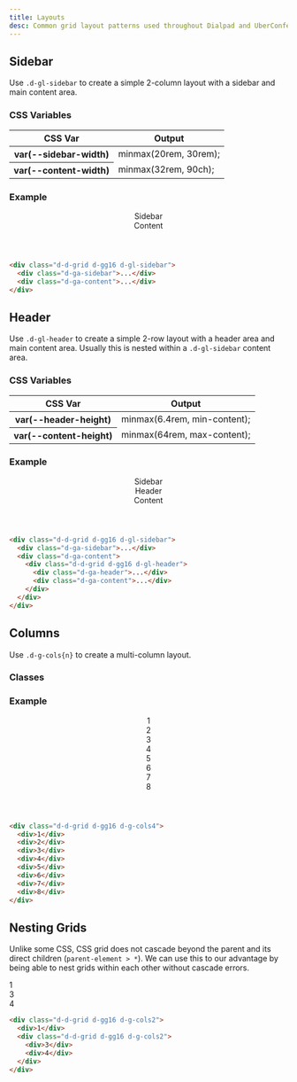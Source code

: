 ```yaml
---
title: Layouts
desc: Common grid layout patterns used throughout Dialpad and UberConference.
---
```


## Sidebar
Use `.d-gl-sidebar` to create a simple 2-column layout with a sidebar and main content area.

### CSS Variables
<table class="d-table dialtone-doc-table">
  <thead>
    <tr>
      <th scope="col" class="d-w25p">CSS Var</th>
      <th scope="col">Output</th>
    </tr>
  </thead>
  <tbody>
    <tr>
      <th scope="row" class="d-ff-mono d-fc-purple d-fw-normal d-fs12">var(--sidebar-width)</th>
      <td class="d-ff-mono d-fc-orange d-fs12">minmax(20rem, 30rem);</td>
    </tr>
    <tr>
      <th scope="row" class="d-ff-mono d-fc-purple d-fw-normal d-fs12">var(--content-width)</th>
      <td class="d-ff-mono d-fc-orange d-fs12">minmax(32rem, 90ch);</td>
    </tr>
  </tbody>
</table>

### Example
<aside class="d-bar8 d-of-hidden">
  <header class="d-fl-center d-fd-column d-p24 d-bgc-purple-100 d-bgo50 d-w100p d-hmn216">
    <div class="d-d-grid d-gl-sidebar d-gg16 d-p16 d-w100p d-hmn216 d-bar8 d-bgc-purple-100 d-of-auto" style="--sidebar-width: minmax(10rem, 20rem);">
      <div class="d-ga-sidebar d-fl-center d-p16 d-bgc-purple-300 d-bar4 d-fs24 d-fw-bold">Sidebar</div>
      <div class="d-ga-content d-fl-center d-p16 d-bgc-purple-300 d-bar4 d-fs24 d-fw-bold">Content</div>
    </div>
  </header>
</aside>

```html
<div class="d-d-grid d-gg16 d-gl-sidebar">
  <div class="d-ga-sidebar">...</div>
  <div class="d-ga-content">...</div>
</div>
```

## Header
Use `.d-gl-header` to create a simple 2-row layout with a header area and main content area. Usually this is nested within a `.d-gl-sidebar` content area.

### CSS Variables
<table class="d-table dialtone-doc-table">
  <thead>
    <tr>
      <th scope="col" class="d-w25p">CSS Var</th>
      <th scope="col">Output</th>
    </tr>
  </thead>
  <tbody>
    <tr>
      <th scope="row" class="d-ff-mono d-fc-purple d-fw-normal d-fs12">var(--header-height)</th>
      <td class="d-ff-mono d-fc-orange d-fs12">minmax(6.4rem, min-content);</td>
    </tr>
    <tr>
      <th scope="row" class="d-ff-mono d-fc-purple d-fw-normal d-fs12">var(--content-height)</th>
      <td class="d-ff-mono d-fc-orange d-fs12">minmax(64rem, max-content);</td>
    </tr>
  </tbody>
</table>

### Example
<aside class="d-bar8 d-of-hidden">
  <header class="d-fl-center d-fd-column d-p24 d-bgc-green-100 d-bgo50 d-w100p d-hmn216 d-of-auto">
    <div class="d-d-grid d-gl-sidebar d-gg16 d-p16 d-w100p d-hmn216 d-bar8 d-bgc-green-100" style="--sidebar-width: minmax(10rem, 20rem);">
      <div class="d-ga-sidebar d-fl-center d-p16 d-bgc-green-300 d-bar4 d-fs24 d-fw-bold d-o50">Sidebar</div>
      <div class="d-ga-content d-d-grid d-gl-header d-gg16 d-p16 d-bgc-green-100 d-bar4 d-fs24 d-fw-bold" style="--content-height: minmax(24rem, max-content);">
        <div class="d-ga-header d-fl-center d-p16 d-bgc-green-300 d-bar4 d-fs24 d-fw-bold">Header</div>
        <div class="d-ga-content d-fl-center d-p16 d-bgc-green-300 d-bar4 d-fs24 d-fw-bold">Content</div>
      </div>
    </div>
  </header>
</aside>

```html
<div class="d-d-grid d-gg16 d-gl-sidebar">
  <div class="d-ga-sidebar">...</div>
  <div class="d-ga-content">
    <div class="d-d-grid d-gg16 d-gl-header">
      <div class="d-ga-header">...</div>
      <div class="d-ga-content">...</div>
    </div>
  </div>
</div>
```

## Columns
Use `.d-g-cols{n}` to create a multi-column layout.

### Classes

<utility-class-table>
  <template #content>
    <tbody>
      <tr v-for="i in [1, 2, 3, 4, 5, 6, 7, 8, 9, 10, 11, 12]">
        <th scope="row" class="d-ff-mono d-fc-purple d-fw-normal d-fs12">.d-g-cols{{ i }}</th>
        <td class="d-ff-mono d-fc-orange-500 d-fs12">grid-template-columns: repeat({{ i }},  minmax(0, 1fr)) !important;</td>
      </tr>
    </tbody>
  </template>
</utility-class-table>

### Example
<aside class="d-bar8 d-of-hidden">
  <header class="d-fl-center d-fd-column d-p24 d-bgc-pink-100 d-bgo50 d-w100p d-hmn216">
    <div class="d-d-grid d-g-cols4 d-gg16 d-p16 d-w100p d-hmn216 d-bar8 d-bgc-pink-100">
      <div class="d-fl-center d-p16 d-bgc-pink-300 d-bar4 d-fs24 d-fw-bold">1</div>
      <div class="d-fl-center d-p16 d-bgc-pink-300 d-bar4 d-fs24 d-fw-bold">2</div>
      <div class="d-fl-center d-p16 d-bgc-pink-300 d-bar4 d-fs24 d-fw-bold">3</div>
      <div class="d-fl-center d-p16 d-bgc-pink-300 d-bar4 d-fs24 d-fw-bold">4</div>
      <div class="d-fl-center d-p16 d-bgc-pink-300 d-bar4 d-fs24 d-fw-bold">5</div>
      <div class="d-fl-center d-p16 d-bgc-pink-300 d-bar4 d-fs24 d-fw-bold">6</div>
      <div class="d-fl-center d-p16 d-bgc-pink-300 d-bar4 d-fs24 d-fw-bold">7</div>
      <div class="d-fl-center d-p16 d-bgc-pink-300 d-bar4 d-fs24 d-fw-bold">8</div>
    </div>
  </header>
</aside>

```html
<div class="d-d-grid d-gg16 d-g-cols4">
  <div>1</div>
  <div>2</div>
  <div>3</div>
  <div>4</div>
  <div>5</div>
  <div>6</div>
  <div>7</div>
  <div>8</div>
</div>
```

## Nesting Grids
Unlike some CSS, CSS grid does not cascade beyond the parent and its direct children (`parent-element > *`). We can use this to our advantage by being able to nest grids within each other without cascade errors.

<code-well-header class="d-fl-center d-fd-column d-p24 d-bgc-yellow-100 d-bgo50 d-w100p d-hmn216" custom>
  <div class="d-d-grid d-g-cols2 d-gg16 d-p16 d-w100p d-hmn216 d-bar8 d-bgc-yellow-100">
    <div class="d-fl-center d-p16 d-bgc-yellow-300 d-bar4 d-fs24 d-fw-bold">1</div>
    <div class="d-d-grid d-g-cols2 d-gg16 d-p16 d-bgc-yellow-200 d-bar4 d-fs24 d-fw-bold">
      <div class="d-fl-center d-p16 d-bgc-yellow-300 d-bar4 d-fs24 d-fw-bold">3</div>
      <div class="d-fl-center d-p16 d-bgc-yellow-300 d-bar4 d-fs24 d-fw-bold">4</div>
    </div>
  </div>
</code-well-header>

```html
<div class="d-d-grid d-gg16 d-g-cols2">
  <div>1</div>
  <div class="d-d-grid d-gg16 d-g-cols2">
    <div>3</div>
    <div>4</div>
  </div>
</div>
```
